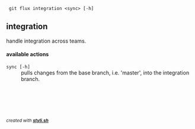 
     git flux integration <sync> [-h]


## integration

handle integration across teams.

#### available actions

<dl>
	<dt><code>sync [-h]</code></dt>
	<dd>pulls changes from the base branch, i.e. 'master', into the integration branch.<br/></dd>
</dl>



<br/><br/>
---
<sup><i>created with <b><a href="https://github.com/eliranmal/styli.sh">styli.sh</a></b></i></sup>
